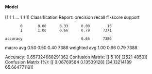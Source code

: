 #### Model
[1 1 1 ... 1 1 1]
Classification Report:
              precision    recall  f1-score   support

           0       0.00      0.33      0.00        15
           1       1.00      0.66      0.79      7371

    accuracy                           0.66      7386
   macro avg       0.50      0.50      0.40      7386
weighted avg       1.00      0.66      0.79      7386

Accuracy: 0.657324668291362
Confusion Matrix:
[[   5   10]
 [2521 4850]]
Confusion Matrix (%):
[[ 0.06769564  0.13539128]
 [34.13214189 65.66477119]]
